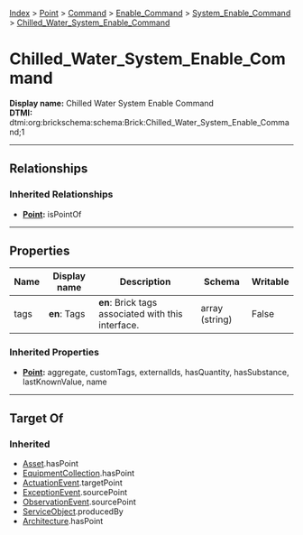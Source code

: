 [Index](../../../../Index.md) > [Point](../../../Point.md) > [Command](../../Command.md) > [Enable_Command](../Enable_Command.md) > [System_Enable_Command](System_Enable_Command.md) > [Chilled_Water_System_Enable_Command](#)
# Chilled_Water_System_Enable_Command

**Display name:** Chilled Water System Enable Command<br />
**DTMI:** dtmi:org:brickschema:schema:Brick:Chilled_Water_System_Enable_Command;1

---

## Relationships

### Inherited Relationships
* **[Point](../../../Point.md):** isPointOf

---

## Properties

|Name|Display name|Description|Schema|Writable|
|-|-|-|-|-|
|tags|**en**: Tags|**en**: Brick tags associated with this interface.|array (string)|False|
### Inherited Properties
* **[Point](../../../Point.md):** aggregate, customTags, externalIds, hasQuantity, hasSubstance, lastKnownValue, name

---

## Target Of
### Inherited
* [Asset](../../../../Asset/Asset.md).hasPoint
* [EquipmentCollection](../../../../Collection/EquipmentCollection.md).hasPoint
* [ActuationEvent](../../../../Event/PointEvent/ActuationEvent.md).targetPoint
* [ExceptionEvent](../../../../Event/PointEvent/ExceptionEvent.md).sourcePoint
* [ObservationEvent](../../../../Event/PointEvent/ObservationEvent.md).sourcePoint
* [ServiceObject](../../../../Information/ServiceObject/ServiceObject.md).producedBy
* [Architecture](../../../../Space/Architecture/Architecture.md).hasPoint
